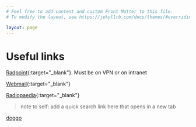 ```yaml
---
# Feel free to add content and custom Front Matter to this file.
# To modify the layout, see https://jekyllrb.com/docs/themes/#overriding-theme-defaults

layout: page
---
```

# Useful links

[Radpoint](http://pennpointplus.uphs.upenn.edu/sites/Radpoint/Pages/default.aspx){:target="_blank"}.  Must be on VPN or on intranet

[Webmail](https://outlook.office.com/owa/?realm=PennMedicine.upenn.edu&path=/mail/inbox){:target="_blank"}

[Radiopaedia](https://radiopaedia.org/){:target="_blank"}
>note to self: add a quick search link here that opens in a new tab

[doggo](/images/doggo.jpg)
